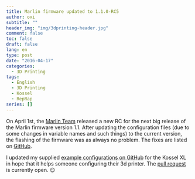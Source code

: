 ```yaml
---
title: Marlin firmware updated to 1.1.0-RC5
author: oxi
subtitle: ""
header_img: "img/3dprinting-header.jpg"
comment: false
toc: false
draft: false
lang: en
type: post
date: "2016-04-17"
categories:
  - 3D Printing
tags:
  - English
  - 3D Printing
  - Kossel
  - RepRap
series: []
---
```

On April 1st, the [Marlin Team](http://reprap.org/wiki/Marlin) released a new RC for the next big release of the Marlin firmware version 1.1. After updating the configuration files (due to some changes in variable names and such things) to the current version, the flashing of the firmware was as always no problem. The fixes are listed on [GitHub](https://github.com/MarlinFirmware/Marlin).

I updated my supplied [example configurations on GitHub](https://github.com/MarlinFirmware/Marlin/tree/RCBugFix/Marlin/example_configurations/delta/kossel_xl) for the Kossel XL in hope that it helps someone configuring their 3d printer. The [pull request](https://github.com/MarlinFirmware/Marlin/pull/3540) is currently open. 😉
